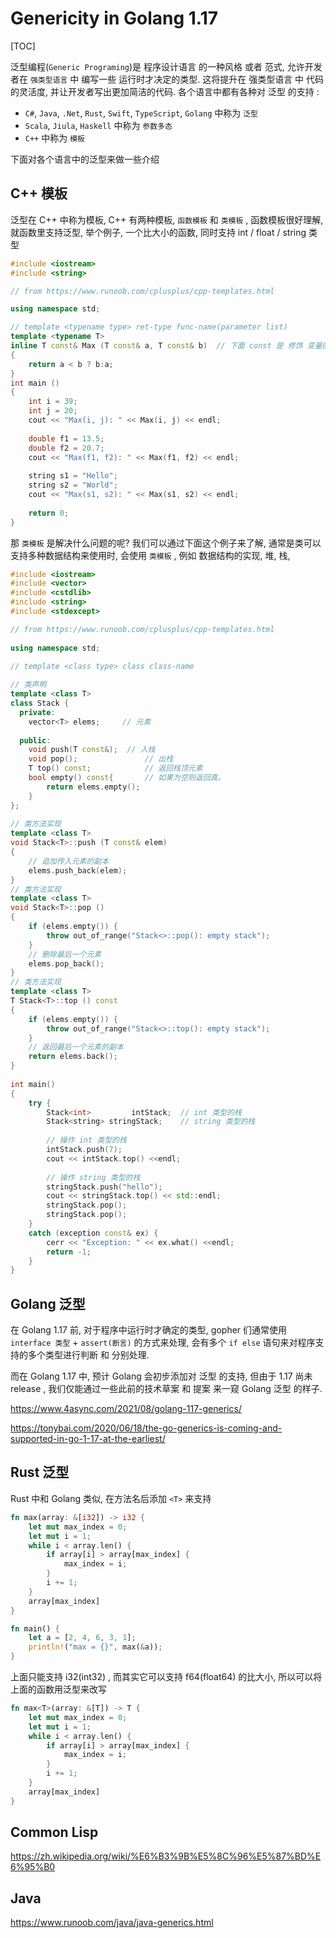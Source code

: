 # Genericity in Golang 1.17

[TOC]

泛型编程(`Generic Programing`)是 程序设计语言 的一种风格 或者 范式, 允许开发者在 `强类型语言` 中 编写一些 运行时才决定的类型. 这将提升在 强类型语言 中 代码的灵活度, 并让开发者写出更加简洁的代码. 各个语言中都有各种对 泛型  的支持 : 

* `C#`, `Java`, `.Net`, `Rust`, `Swift`, `TypeScript`, `Golang` 中称为 `泛型`
* `Scala`, `Jiula`, `Haskell` 中称为 `参数多态`
* `C++` 中称为 `模板`

下面对各个语言中的泛型来做一些介绍

## C++ 模板

泛型在 C++ 中称为模板, C++ 有两种模板, `函数模板` 和 `类模板` , 函数模板很好理解, 就函数里支持泛型, 举个例子, 一个比大小的函数, 同时支持 int / float / string 类型

```cpp
#include <iostream>
#include <string>

// from https://www.runoob.com/cplusplus/cpp-templates.html

using namespace std;

// template <typename type> ret-type func-name(parameter list)
template <typename T>
inline T const& Max (T const& a, T const& b)  // 下面 const 是 修饰 变量的, 表示不可变
{ 
    return a < b ? b:a; 
} 
int main ()
{
    int i = 39;
    int j = 20;
    cout << "Max(i, j): " << Max(i, j) << endl; 
 
    double f1 = 13.5; 
    double f2 = 20.7; 
    cout << "Max(f1, f2): " << Max(f1, f2) << endl; 
 
    string s1 = "Hello"; 
    string s2 = "World"; 
    cout << "Max(s1, s2): " << Max(s1, s2) << endl; 
 
    return 0;
}
```

那 `类模板` 是解决什么问题的呢? 我们可以通过下面这个例子来了解, 通常是类可以支持多种数据结构来使用时, 会使用 `类模板` , 例如 数据结构的实现, 堆, 栈,

```cpp
#include <iostream>
#include <vector>
#include <cstdlib>
#include <string>
#include <stdexcept>

// from https://www.runoob.com/cplusplus/cpp-templates.html
 
using namespace std;

// template <class type> class class-name
 
// 类声明
template <class T>
class Stack { 
  private: 
    vector<T> elems;     // 元素 
 
  public: 
    void push(T const&);  // 入栈
    void pop();               // 出栈
    T top() const;            // 返回栈顶元素
    bool empty() const{       // 如果为空则返回真。
        return elems.empty(); 
    } 
}; 
 
// 类方法实现
template <class T>
void Stack<T>::push (T const& elem) 
{ 
    // 追加传入元素的副本
    elems.push_back(elem);    
} 
// 类方法实现
template <class T>
void Stack<T>::pop () 
{ 
    if (elems.empty()) { 
        throw out_of_range("Stack<>::pop(): empty stack"); 
    }
    // 删除最后一个元素
    elems.pop_back();         
} 
// 类方法实现
template <class T>
T Stack<T>::top () const 
{ 
    if (elems.empty()) { 
        throw out_of_range("Stack<>::top(): empty stack"); 
    }
    // 返回最后一个元素的副本 
    return elems.back();      
} 
 
int main() 
{ 
    try { 
        Stack<int>         intStack;  // int 类型的栈 
        Stack<string> stringStack;    // string 类型的栈 
 
        // 操作 int 类型的栈 
        intStack.push(7); 
        cout << intStack.top() <<endl; 
 
        // 操作 string 类型的栈 
        stringStack.push("hello"); 
        cout << stringStack.top() << std::endl; 
        stringStack.pop(); 
        stringStack.pop(); 
    } 
    catch (exception const& ex) { 
        cerr << "Exception: " << ex.what() <<endl; 
        return -1;
    } 
}
```

## Golang 泛型

在 Golang 1.17 前, 对于程序中运行时才确定的类型, gopher 们通常使用 `interface 类型` + `assert(断言)` 的方式来处理, 会有多个 `if else` 语句来对程序支持的多个类型进行判断 和 分别处理. 

而在 Golang 1.17 中, 预计 Golang 会初步添加对 泛型 的支持, 但由于 1.17 尚未 release , 我们仅能通过一些此前的技术草案 和 提案 来一窥 Golang 泛型 的样子.

https://www.4async.com/2021/08/golang-117-generics/

https://tonybai.com/2020/06/18/the-go-generics-is-coming-and-supported-in-go-1-17-at-the-earliest/

## Rust 泛型

Rust 中和 Golang 类似, 在方法名后添加 `<T>` 来支持

```rust
fn max(array: &[i32]) -> i32 {
    let mut max_index = 0;
    let mut i = 1;
    while i < array.len() {
        if array[i] > array[max_index] {
            max_index = i;
        }
        i += 1;
    }
    array[max_index]
}

fn main() {
    let a = [2, 4, 6, 3, 1];
    println!("max = {}", max(&a));
}
```

上面只能支持 i32(int32) , 而其实它可以支持 f64(float64) 的比大小, 所以可以将上面的函数用泛型来改写

```rust
fn max<T>(array: &[T]) -> T {
    let mut max_index = 0;
    let mut i = 1;
    while i < array.len() {
        if array[i] > array[max_index] {
            max_index = i;
        }
        i += 1;
    }
    array[max_index]
}
```

## Common Lisp
https://zh.wikipedia.org/wiki/%E6%B3%9B%E5%8C%96%E5%87%BD%E6%95%B0

## Java
https://www.runoob.com/java/java-generics.html
